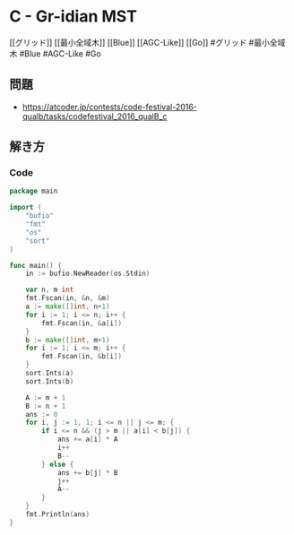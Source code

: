 # C - Gr-idian MST
[[グリッド]] [[最小全域木]] [[Blue]] [[AGC-Like]] [[Go]]
#グリッド #最小全域木 #Blue #AGC-Like #Go 

## 問題
- https://atcoder.jp/contests/code-festival-2016-qualb/tasks/codefestival_2016_qualB_c

## 解き方
### Code
```go
package main

import (
	"bufio"
	"fmt"
	"os"
	"sort"
)

func main() {
	in := bufio.NewReader(os.Stdin)

	var n, m int
	fmt.Fscan(in, &n, &m)
	a := make([]int, n+1)
	for i := 1; i <= n; i++ {
		fmt.Fscan(in, &a[i])
	}
	b := make([]int, m+1)
	for i := 1; i <= m; i++ {
		fmt.Fscan(in, &b[i])
	}
	sort.Ints(a)
	sort.Ints(b)

	A := m + 1
	B := n + 1
	ans := 0
	for i, j := 1, 1; i <= n || j <= m; {
		if i <= n && (j > m || a[i] < b[j]) {
			ans += a[i] * A
			i++
			B--
		} else {
			ans += b[j] * B
			j++
			A--
		}
	}
	fmt.Println(ans)
}
```